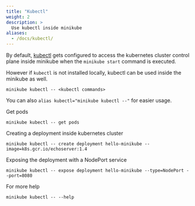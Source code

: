 ```yaml
---
title: "Kubectl"
weight: 2
description: >
  Use kubectl inside minikube
aliases:
  - /docs/kubectl/
---
```


By default, [kubectl](https://kubernetes.io/docs/tasks/tools/install-kubectl/) gets configured to access the kubernetes cluster control plane
inside minikube when the `minikube start` command is executed. 

However if `kubectl` is not installed locally, kubectl can be used inside the minikube
as well.

`minikube kubectl -- <kubectl commands>`

You can also `alias kubectl="minikube kubectl --"` for easier usage.

Get pods

`minikube kubectl -- get pods`

Creating a deployment inside kubernetes cluster

`minikube kubectl -- create deployment hello-minikube --image=k8s.gcr.io/echoserver:1.4`

Exposing the deployment with a NodePort service

`minikube kubectl -- expose deployment hello-minikube --type=NodePort --port=8080`

For more help

`minikube kubectl -- --help`
